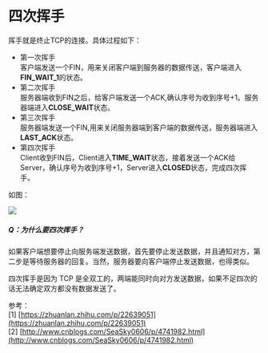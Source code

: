 # 四次挥手

挥手就是终止TCP的连接。具体过程如下：

- 第一次挥手   
客户端发送一个FIN，用来关闭客户端到服务器的数据传送，客户端进入**FIN_WAIT_1**的状态。
- 第二次挥手  
服务器端收到FIN之后，给客户端发送一个ACK,确认序号为收到序号+1。服务器端进入**CLOSE_WAIT**状态。
- 第三次挥手   
服务器端发送一个FIN,用来关闭服务器端到客户端的数据传送，服务器端进入**LAST_ACK**状态。
- 第四次挥手   
Client收到FIN后，Client进入**TIME_WAIT**状态，接着发送一个ACK给Server，确认序号为收到序号+1，Server进入**CLOSED**状态，完成四次挥手。

如图：  

![](http://i.imgur.com/zkFBIhb.png)

##### Q：为什么要四次挥手？
如果客户端想要停止向服务端发送数据，首先要停止发送数据，并且通知对方，第二步是等待服务器的回复。当然，服务器要向客户端停止发送数据，也得类似。   

四次挥手是因为 TCP 是全双工的，两端能同时向对方发送数据，如果不足四次的话无法确定双方都没有数据发送了。

参考：    
[1] [https://zhuanlan.zhihu.com/p/22639051](https://zhuanlan.zhihu.com/p/22639051)   
[2] [http://www.cnblogs.com/SeaSky0606/p/4741982.html](http://www.cnblogs.com/SeaSky0606/p/4741982.html)
